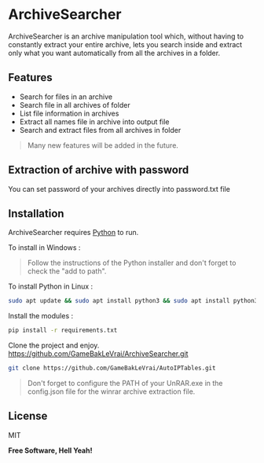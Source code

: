 # ArchiveSearcher

ArchiveSearcher is an archive manipulation tool which, without having to constantly extract your entire archive, lets you search inside and extract only what you want automatically from all the archives in a folder.

## Features

- Search for files in an archive
- Search file in all archives of folder
- List file information in archives
- Extract all names file in archive into output file
- Search and extract files from all archives in folder

> Many new features will be added in the future.

## Extraction of archive with password

You can set password of your archives directly into password.txt file

## Installation

ArchiveSearcher requires [Python](https://www.python.org/downloads/) to run.

To install in Windows :

> Follow the instructions of the Python installer and don't forget to check the "add to path".

To install Python in Linux :

```sh
sudo apt update && sudo apt install python3 && sudo apt install python3-pip
```

Install the modules :

```sh
pip install -r requirements.txt
```

Clone the project and enjoy.
https://github.com/GameBakLeVrai/ArchiveSearcher.git
```sh
git clone https://github.com/GameBakLeVrai/AutoIPTables.git
```

> Don't forget to configure the PATH of your UnRAR.exe in the config.json file for the winrar archive extraction file.
## License

MIT

**Free Software, Hell Yeah!**
